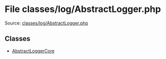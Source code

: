 File classes/log/AbstractLogger.php
=========

Source: [classes/log/AbstractLogger.php](https://github.com/PrestaShop/PrestaShop/blob/1.5.4.1/classes/log/AbstractLogger.php)


Classes
-------

* [AbstractLoggerCore](class.AbstractLoggerCore.md)


